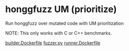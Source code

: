 # honggfuzz UM (prioritize)

Run honggfuzz over mutated code with UM prioritization

NOTE: This only works with C or C++ benchmarks.

[builder.Dockerfile](builder.Dockerfile)
[fuzzer.py](fuzzer.py)
[runner.Dockerfile](runner.Dockerfile)
